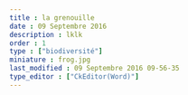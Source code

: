 ```yaml
---
title : la grenouille
date : 09 Septembre 2016
description : lklk
order : 1
type : ["biodiversité"]
miniature : frog.jpg
last_modified : 09 Septembre 2016 09-56-35
type_editor : ["CkEditor(Word)"]
---
```

